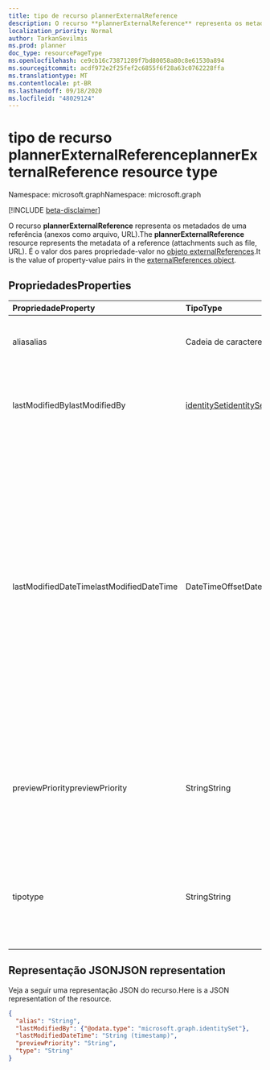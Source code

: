 ```yaml
---
title: tipo de recurso plannerExternalReference
description: O recurso **plannerExternalReference** representa os metadados de uma referência (anexos como arquivo, URL). É o valor dos pares propriedade-valor no objeto externalReferences.
localization_priority: Normal
author: TarkanSevilmis
ms.prod: planner
doc_type: resourcePageType
ms.openlocfilehash: ce9cb16c73871289f7bd80058a80c8e61530a894
ms.sourcegitcommit: acdf972e2f25fef2c6855f6f28a63c0762228ffa
ms.translationtype: MT
ms.contentlocale: pt-BR
ms.lasthandoff: 09/18/2020
ms.locfileid: "48029124"
---
```

# <a name="plannerexternalreference-resource-type"></a><span data-ttu-id="3f042-104">tipo de recurso plannerExternalReference</span><span class="sxs-lookup"><span data-stu-id="3f042-104">plannerExternalReference resource type</span></span>

<span data-ttu-id="3f042-105">Namespace: microsoft.graph</span><span class="sxs-lookup"><span data-stu-id="3f042-105">Namespace: microsoft.graph</span></span>

[!INCLUDE [beta-disclaimer](../../includes/beta-disclaimer.md)]

<span data-ttu-id="3f042-106">O recurso **plannerExternalReference** representa os metadados de uma referência (anexos como arquivo, URL).</span><span class="sxs-lookup"><span data-stu-id="3f042-106">The **plannerExternalReference** resource represents the metadata of a reference (attachments such as file, URL).</span></span> <span data-ttu-id="3f042-107">É o valor dos pares propriedade-valor no [objeto externalReferences](plannerexternalreferences.md).</span><span class="sxs-lookup"><span data-stu-id="3f042-107">It is the value of property-value pairs in the [externalReferences object](plannerexternalreferences.md).</span></span>



## <a name="properties"></a><span data-ttu-id="3f042-108">Propriedades</span><span class="sxs-lookup"><span data-stu-id="3f042-108">Properties</span></span>
| <span data-ttu-id="3f042-109">Propriedade</span><span class="sxs-lookup"><span data-stu-id="3f042-109">Property</span></span>     | <span data-ttu-id="3f042-110">Tipo</span><span class="sxs-lookup"><span data-stu-id="3f042-110">Type</span></span>   |<span data-ttu-id="3f042-111">Descrição</span><span class="sxs-lookup"><span data-stu-id="3f042-111">Description</span></span>|
|:---------------|:--------|:----------|
|<span data-ttu-id="3f042-112">alias</span><span class="sxs-lookup"><span data-stu-id="3f042-112">alias</span></span>|<span data-ttu-id="3f042-113">Cadeia de caracteres</span><span class="sxs-lookup"><span data-stu-id="3f042-113">String</span></span>|<span data-ttu-id="3f042-114">Um alias de nome para descrever a referência.</span><span class="sxs-lookup"><span data-stu-id="3f042-114">A name alias to describe the reference.</span></span>|
|<span data-ttu-id="3f042-115">lastModifiedBy</span><span class="sxs-lookup"><span data-stu-id="3f042-115">lastModifiedBy</span></span>|[<span data-ttu-id="3f042-116">identitySet</span><span class="sxs-lookup"><span data-stu-id="3f042-116">identitySet</span></span>](identityset.md)|<span data-ttu-id="3f042-117">Somente leitura.</span><span class="sxs-lookup"><span data-stu-id="3f042-117">Read-only.</span></span> <span data-ttu-id="3f042-118">ID de usuário pela qual esta foi modificada pela última vez.</span><span class="sxs-lookup"><span data-stu-id="3f042-118">User ID by which this is last modified.</span></span>|
|<span data-ttu-id="3f042-119">lastModifiedDateTime</span><span class="sxs-lookup"><span data-stu-id="3f042-119">lastModifiedDateTime</span></span>|<span data-ttu-id="3f042-120">DateTimeOffset</span><span class="sxs-lookup"><span data-stu-id="3f042-120">DateTimeOffset</span></span>|<span data-ttu-id="3f042-121">Somente leitura.</span><span class="sxs-lookup"><span data-stu-id="3f042-121">Read-only.</span></span> <span data-ttu-id="3f042-122">Data e hora da última modificação.</span><span class="sxs-lookup"><span data-stu-id="3f042-122">Date and time at which this is last modified.</span></span> <span data-ttu-id="3f042-123">O tipo Timestamp representa informações de data e hora usando o formato ISO 8601 e está sempre no horário UTC.</span><span class="sxs-lookup"><span data-stu-id="3f042-123">The Timestamp type represents date and time information using ISO 8601 format and is always in UTC time.</span></span> <span data-ttu-id="3f042-124">Por exemplo, meia-noite em UTC no dia 1° de janeiro de 2014 teria esta aparência: `'2014-01-01T00:00:00Z'`</span><span class="sxs-lookup"><span data-stu-id="3f042-124">For example, midnight UTC on Jan 1, 2014 would look like this: `'2014-01-01T00:00:00Z'`</span></span>|
|<span data-ttu-id="3f042-125">previewPriority</span><span class="sxs-lookup"><span data-stu-id="3f042-125">previewPriority</span></span>|<span data-ttu-id="3f042-126">String</span><span class="sxs-lookup"><span data-stu-id="3f042-126">String</span></span>|<span data-ttu-id="3f042-127">Usado para definir a ordem de prioridade relativa na qual a referência será mostrada como uma visualização na tarefa.</span><span class="sxs-lookup"><span data-stu-id="3f042-127">Used to set the relative priority order in which the reference will be shown as a preview on the task.</span></span>|
|<span data-ttu-id="3f042-128">tipo</span><span class="sxs-lookup"><span data-stu-id="3f042-128">type</span></span>|<span data-ttu-id="3f042-129">String</span><span class="sxs-lookup"><span data-stu-id="3f042-129">String</span></span>|<span data-ttu-id="3f042-130">Usado para descrever o tipo da referência.</span><span class="sxs-lookup"><span data-stu-id="3f042-130">Used to describe the type of the reference.</span></span> <span data-ttu-id="3f042-131">Os tipos incluem: `PowerPoint` , `Word` , `Excel` , `Other` .</span><span class="sxs-lookup"><span data-stu-id="3f042-131">Types include: `PowerPoint`, `Word`, `Excel`, `Other`.</span></span>|

## <a name="json-representation"></a><span data-ttu-id="3f042-132">Representação JSON</span><span class="sxs-lookup"><span data-stu-id="3f042-132">JSON representation</span></span>
<span data-ttu-id="3f042-133">Veja a seguir uma representação JSON do recurso.</span><span class="sxs-lookup"><span data-stu-id="3f042-133">Here is a JSON representation of the resource.</span></span>

<!-- {
  "blockType": "resource",
  "optionalProperties": [

  ],
  "@odata.type": "microsoft.graph.plannerExternalReference"
}-->

```json
{
  "alias": "String",
  "lastModifiedBy": {"@odata.type": "microsoft.graph.identitySet"},
  "lastModifiedDateTime": "String (timestamp)",
  "previewPriority": "String",
  "type": "String"
}

```

<!-- uuid: 8fcb5dbc-d5aa-4681-8e31-b001d5168d79
2015-10-25 14:57:30 UTC -->
<!--
{
  "type": "#page.annotation",
  "description": "plannerExternalReference resource",
  "keywords": "",
  "section": "documentation",
  "tocPath": "",
  "suppressions": []
}
-->


